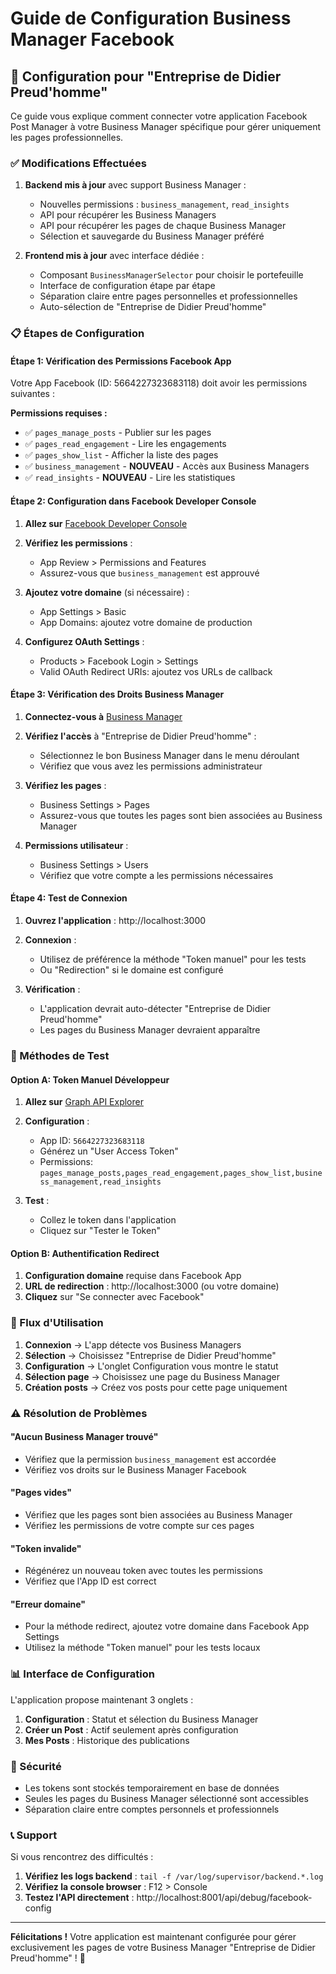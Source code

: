 # Guide de Configuration Business Manager Facebook

## 🏢 Configuration pour "Entreprise de Didier Preud'homme"

Ce guide vous explique comment connecter votre application Facebook Post Manager à votre Business Manager spécifique pour gérer uniquement les pages professionnelles.

### ✅ Modifications Effectuées

1. **Backend mis à jour** avec support Business Manager :
   - Nouvelles permissions : `business_management`, `read_insights`
   - API pour récupérer les Business Managers
   - API pour récupérer les pages de chaque Business Manager
   - Sélection et sauvegarde du Business Manager préféré

2. **Frontend mis à jour** avec interface dédiée :
   - Composant `BusinessManagerSelector` pour choisir le portefeuille
   - Interface de configuration étape par étape
   - Séparation claire entre pages personnelles et professionnelles
   - Auto-sélection de "Entreprise de Didier Preud'homme"

### 📋 Étapes de Configuration

#### Étape 1: Vérification des Permissions Facebook App

Votre App Facebook (ID: 5664227323683118) doit avoir les permissions suivantes :

**Permissions requises :**
- ✅ `pages_manage_posts` - Publier sur les pages
- ✅ `pages_read_engagement` - Lire les engagements
- ✅ `pages_show_list` - Afficher la liste des pages
- ✅ `business_management` - **NOUVEAU** - Accès aux Business Managers
- ✅ `read_insights` - **NOUVEAU** - Lire les statistiques

#### Étape 2: Configuration dans Facebook Developer Console

1. **Allez sur** [Facebook Developer Console](https://developers.facebook.com/apps/5664227323683118)

2. **Vérifiez les permissions** :
   - App Review > Permissions and Features
   - Assurez-vous que `business_management` est approuvé

3. **Ajoutez votre domaine** (si nécessaire) :
   - App Settings > Basic
   - App Domains: ajoutez votre domaine de production

4. **Configurez OAuth Settings** :
   - Products > Facebook Login > Settings
   - Valid OAuth Redirect URIs: ajoutez vos URLs de callback

#### Étape 3: Vérification des Droits Business Manager

1. **Connectez-vous à** [Business Manager](https://business.facebook.com/)

2. **Vérifiez l'accès** à "Entreprise de Didier Preud'homme" :
   - Sélectionnez le bon Business Manager dans le menu déroulant
   - Vérifiez que vous avez les permissions administrateur

3. **Vérifiez les pages** :
   - Business Settings > Pages
   - Assurez-vous que toutes les pages sont bien associées au Business Manager

4. **Permissions utilisateur** :
   - Business Settings > Users
   - Vérifiez que votre compte a les permissions nécessaires

#### Étape 4: Test de Connexion

1. **Ouvrez l'application** : http://localhost:3000

2. **Connexion** :
   - Utilisez de préférence la méthode "Token manuel" pour les tests
   - Ou "Redirection" si le domaine est configuré

3. **Vérification** :
   - L'application devrait auto-détecter "Entreprise de Didier Preud'homme"
   - Les pages du Business Manager devraient apparaître

### 🔧 Méthodes de Test

#### Option A: Token Manuel Développeur

1. **Allez sur** [Graph API Explorer](https://developers.facebook.com/tools/explorer/)

2. **Configuration** :
   - App ID: `5664227323683118`
   - Générez un "User Access Token"
   - Permissions: `pages_manage_posts,pages_read_engagement,pages_show_list,business_management,read_insights`

3. **Test** :
   - Collez le token dans l'application
   - Cliquez sur "Tester le Token"

#### Option B: Authentification Redirect

1. **Configuration domaine** requise dans Facebook App
2. **URL de redirection** : http://localhost:3000 (ou votre domaine)
3. **Cliquez** sur "Se connecter avec Facebook"

### 🎯 Flux d'Utilisation

1. **Connexion** → L'app détecte vos Business Managers
2. **Sélection** → Choisissez "Entreprise de Didier Preud'homme"
3. **Configuration** → L'onglet Configuration vous montre le statut
4. **Sélection page** → Choisissez une page du Business Manager
5. **Création posts** → Créez vos posts pour cette page uniquement

### ⚠️ Résolution de Problèmes

#### "Aucun Business Manager trouvé"
- Vérifiez que la permission `business_management` est accordée
- Vérifiez vos droits sur le Business Manager Facebook

#### "Pages vides"
- Vérifiez que les pages sont bien associées au Business Manager
- Vérifiez les permissions de votre compte sur ces pages

#### "Token invalide"
- Régénérez un nouveau token avec toutes les permissions
- Vérifiez que l'App ID est correct

#### "Erreur domaine"
- Pour la méthode redirect, ajoutez votre domaine dans Facebook App Settings
- Utilisez la méthode "Token manuel" pour les tests locaux

### 📊 Interface de Configuration

L'application propose maintenant 3 onglets :

1. **Configuration** : Statut et sélection du Business Manager
2. **Créer un Post** : Actif seulement après configuration
3. **Mes Posts** : Historique des publications

### 🔐 Sécurité

- Les tokens sont stockés temporairement en base de données
- Seules les pages du Business Manager sélectionné sont accessibles
- Séparation claire entre comptes personnels et professionnels

### 📞 Support

Si vous rencontrez des difficultés :

1. **Vérifiez les logs backend** : `tail -f /var/log/supervisor/backend.*.log`
2. **Vérifiez la console browser** : F12 > Console
3. **Testez l'API directement** : http://localhost:8001/api/debug/facebook-config

---

**Félicitations !** Votre application est maintenant configurée pour gérer exclusivement les pages de votre Business Manager "Entreprise de Didier Preud'homme" ! 🎉